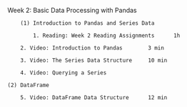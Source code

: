Week 2: Basic Data Processing with Pandas

        (1) Introduction to Pandas and Series Data
	
	       	1. Reading: Week 2 Reading Assignments		1h
	
		2. Video: Introduction to Pandas		3 min
		
		3. Video: The Series Data Structure		10 min
		
		4. Video: Querying a Series

	(2) DataFrame

		5. Video: DataFrame Data Structure		12 min
